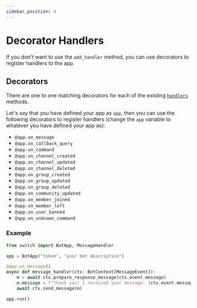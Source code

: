 ```yaml
---
sidebar_position: 4
---
```


# Decorator Handlers

If you don't want to use the `add_handler` method, you can use decorators to register handlers to the app.

## Decorators
 
There are one to one matching decorators for each of the existing [`handlers`](./handlers) methods.

Let's say that you have defined your app as `app`, then you can use the following decorators to register handlers (change the `app` variable to whatever you have defined your app as):

- `@app.on_message`
- `@app.on_callback_query`
- `@app.on_command`
- `@app.on_channel_created`
- `@app.on_channel_updated`
- `@app.on_channel_deleted`
- `@app.on_group_created`
- `@app.on_group_updated`
- `@app.on_group_deleted`
- `@app.on_community_updated`
- `@app.on_member_joined`
- `@app.on_member_left`
- `@app.on_user_banned`
- `@app.on_unknown_command`

### Example


```python
from switch import BotApp, MessageHandler

app = BotApp("token", "your bot description")

@app.on_message()
async def message_handler(ctx: BotContext[MessageEvent]):
    m = await ctx.prepare_response_message(ctx.event.message)
    m.message = f"Thank you! I received your message: {ctx.event.message.message}"
    await ctx.send_message(m)

app.run()
```
